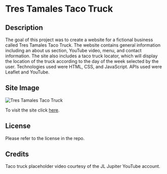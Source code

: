 # Tres Tamales Taco Truck

## Description 
The goal of this project was to create a website for a fictional business called Tres Tamales Taco Truck. The website contains general information including an about us section, YouTube video, menu, and contact information. The site also includes a taco truck locator, which will display the location of the truck according to the day of the week selected by the user. Technologies used were HTML, CSS, and JavaScript. APIs used were Leaflet and YouTube. 

## Site Image
![Tres Tamales Taco Truck](./assets/images/TBA)

To visit the site click [here](https://thaivytran.github.io/project-1/). 

## License
Please refer to the license in the repo. 

## Credits
Taco truck placeholder video courtesy of the JL Jupiter YouTube account. 

